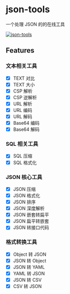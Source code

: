# json-tools

一个处理 JSON 的的在线工具

[![json-tools](https://www.gausszhou.top/static/data/github/json-tools/1.png)](https://gausszhou.github.io/json-tools/)

## Features

### 文本相关工具

- [x] TEXT 对比
- [x] TEXT 大小
- [x] CSP 解析
- [x] CSP 逆解析
- [x] URL 解析
- [x] URL 编码
- [x] URL 解码
- [x] Base64 编码
- [x] Base64 解码

### SQL 相关工具

- [x] SQL 压缩
- [x] SQL 格式化

### JSON 核心工具

- [x] JSON 压缩
- [x] JSON 格式化
- [x] JSON 排序
- [x] JSON 深度解析
- [x] JSON 嵌套转扁平
- [x] JSON 扁平转嵌套
- [x] JSON 转接口代码

### 格式转换工具

- [x] Object 转 JSON
- [x] JSON 转 Object
- [x] JSON 转 YAML
- [x] YAML 转 JSON
- [x] JSON 转 CSV
- [x] CSV 转 JSON
